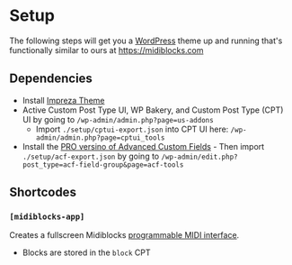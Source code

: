# Setup
The following steps will get you a [WordPress](https://localwp.com/) theme up and running that's functionally similar to ours at https://midiblocks.com

## Dependencies
- Install [Impreza Theme](https://themeforest.net/item/impreza-retina-responsive-wordpress-theme/6434280)
- Active Custom Post Type UI, WP Bakery, and Custom Post Type (CPT) UI by going to `/wp-admin/admin.php?page=us-addons`
  - Import `./setup/cptui-export.json` into CPT UI here: `/wp-admin/admin.php?page=cptui_tools`
- Install the [PRO versino of Advanced Custom Fields](https://advancedcustomfields.com/) - Then import `./setup/acf-export.json` by going to `/wp-admin/edit.php?post_type=acf-field-group&page=acf-tools`

## Shortcodes
### `[midiblocks-app]`
Creates a fullscreen Midiblocks [programmable MIDI interface](https://github.com/midiblocks/midiblocks).

- Blocks are stored in the `block` CPT